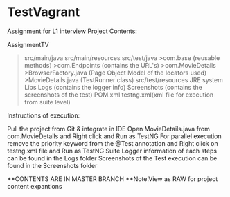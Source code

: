 # TestVagrant
Assignment for L1 interview
Project Contents:

AssignmentTV 
  >src/main/java 
  >src/main/resources 
  >src/test/java 
    >com.base (reusable methods) 
    >com.Endpoints (contains the URL's) 
    >com.MovieDetails 
      >BrowserFactory.java (Page Object Model of the locators used) 
      >MovieDetails.java (TestRunner class) 
  >src/test/resources 
  >JRE system Libs 
  >Logs (contains the logger info) 
  >Screenshots (contains the screenshots of the test) 
  >POM.xml 
  >testng.xml(xml file for execution from suite level)

Instructions of execution:

Pull the project from Git & integrate in IDE
Open MovieDetails.java from com.MovieDetails and Right click and Run as TestNG
For parallel execution remove the priority keyword from the @Test annotation and Right click on testng.xml file and Run as TestNG Suite
Logger information of each steps can be found in the Logs folder Screenshots of the Test execution can be found in the Screenshots folder

**CONTENTS ARE IN MASTER BRANCH
**Note:View as RAW for project content expantions

